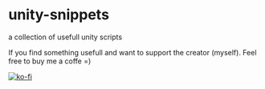 # unity-snippets
a collection of usefull unity scripts

If you find something usefull and want to support the creator (myself). Feel free to buy me a coffe =)

[![ko-fi](https://www.ko-fi.com/img/githubbutton_sm.svg)](https://ko-fi.com/R5R31JY3V)
